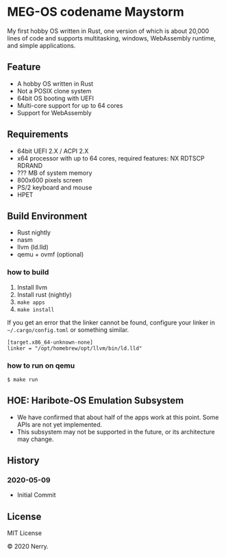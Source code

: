 # MEG-OS codename Maystorm

My first hobby OS written in Rust, one version of which is about 20,000 lines of code and supports multitasking, windows, WebAssembly runtime, and simple applications.

## Feature

* A hobby OS written in Rust
* Not a POSIX clone system
* 64bit OS booting with UEFI
* Multi-core support for up to 64 cores
* Support for WebAssembly

## Requirements

* 64bit UEFI 2.X / ACPI 2.X
* x64 processor with up to 64 cores, required features: NX RDTSCP RDRAND
* ??? MB of system memory
* 800x600 pixels screen
* PS/2 keyboard and mouse
* HPET

## Build Environment

* Rust nightly
* nasm
* llvm (ld.lld)
* qemu + ovmf (optional)

### how to build

1. Install llvm
2. Install rust (nightly)
3. `make apps`
4. `make install`

If you get an error that the linker cannot be found, configure your linker in `~/.cargo/config.toml` or something similar.

```
[target.x86_64-unknown-none]
linker = "/opt/homebrew/opt/llvm/bin/ld.lld"
```

### how to run on qemu

```
$ make run
```

## HOE: Haribote-OS Emulation Subsystem

* We have confirmed that about half of the apps work at this point. Some APIs are not yet implemented.
* This subsystem may not be supported in the future, or its architecture may change.

## History

### 2020-05-09

* Initial Commit

## License

MIT License

&copy; 2020 Nerry.
